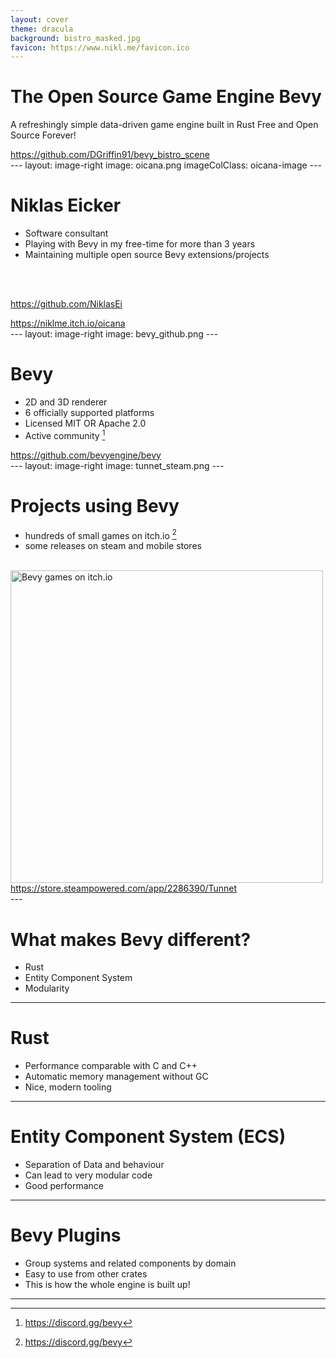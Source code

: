 ```yaml
---
layout: cover
theme: dracula
background: bistro_masked.jpg
favicon: https://www.nikl.me/favicon.ico
---
```


# The Open Source Game Engine Bevy

A refreshingly simple data-driven game engine built in Rust
Free and Open Source Forever!

<div class="footnotes-right">
<a href="https://github.com/DGriffin91/bevy_bistro_scene">https://github.com/DGriffin91/bevy_bistro_scene</a>
</div>
---
layout: image-right
image: oicana.png
imageColClass: oicana-image
---

# Niklas Eicker

- Software consultant
- Playing with Bevy in my free-time for more than 3 years
- Maintaining multiple open source Bevy extensions/projects
<br/>
<br/>

<mdi-github/> https://github.com/NiklasEi

<div class="footnotes-right">
<a href="https://niklme.itch.io/oicana">https://niklme.itch.io/oicana</a>
</div>
---
layout: image-right
image: bevy_github.png
---

# Bevy

- 2D and 3D renderer
- 6 officially supported platforms
- Licensed MIT OR Apache 2.0
- Active community [^1]

[^1]: https://discord.gg/bevy
<div class="footnotes-right">
<a href="https://github.com/bevyengine/bevy">https://github.com/bevyengine/bevy</a>
</div>
---
layout: image-right
image: tunnet_steam.png
---

# Projects using Bevy

- hundreds of small games on itch.io [^1]
- some releases on steam and mobile stores

<br/>

<img alt="Bevy games on itch.io" src="/bevy_on_itch.png" width="500"/>

[^1]: https://itch.io/games/tag-bevy
<div class="footnotes-right">
<a href="https://store.steampowered.com/app/2286390/Tunnet">https://store.steampowered.com/app/2286390/Tunnet</a>
</div>
---

# What makes Bevy different?

- Rust
- Entity Component System
- Modularity

---

# Rust

- Performance comparable with C and C++
- Automatic memory management without GC
- Nice, modern tooling

---

# Entity Component System (ECS)

- Separation of Data and behaviour
- Can lead to very modular code
- Good performance

---

# Bevy Plugins

- Group systems and related components by domain
- Easy to use from other crates
- This is how the whole engine is built up!

---